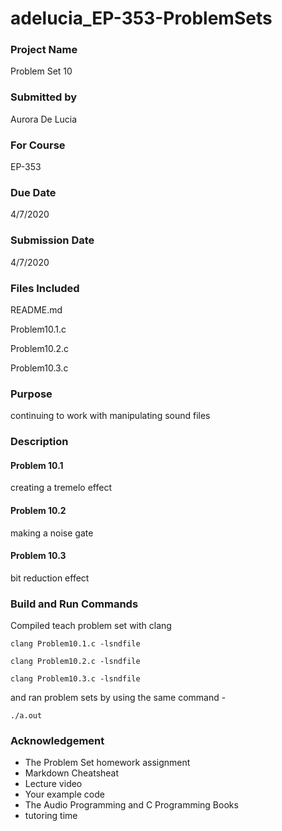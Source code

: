 # adelucia_EP-353-ProblemSets
 
### Project Name

Problem Set 10

### Submitted by

Aurora De Lucia

### For Course

EP-353

### Due Date

4/7/2020

### Submission Date

4/7/2020

### Files Included
README.md

Problem10.1.c

Problem10.2.c

Problem10.3.c

### Purpose

continuing to work with manipulating sound files 

### Description
#### Problem 10.1

creating a tremelo effect

#### Problem 10.2

making a noise gate

#### Problem 10.3

bit reduction effect


### Build and Run Commands

Compiled teach problem set with clang


```clang Problem10.1.c -lsndfile ```

```clang Problem10.2.c -lsndfile ```

```clang Problem10.3.c -lsndfile ```

and ran problem sets by using the same command -

``` ./a.out ```

### Acknowledgement

- The Problem Set homework assignment
- Markdown Cheatsheat
- Lecture video
- Your example code
- The Audio Programming and C Programming Books
- tutoring time